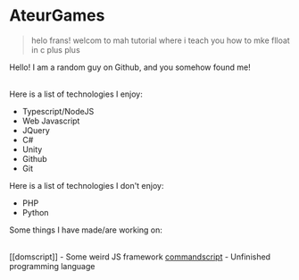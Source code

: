 # AteurGames
> helo frans! welcom to mah tutorial where i teach you how to mke flloat in c plus plus

Hello!
I am a random guy on Github, and you somehow found me!<br/><br/>

Here is a list of technologies I enjoy:
- Typescript/NodeJS
- Web Javascript
- JQuery
- C#
- Unity
- Github
- Git

Here is a list of technologies I don't enjoy:
- PHP
- Python

Some things I have made/are working on:<br/><br/>

[[domscript]] - Some weird JS framework
[commandscript](https://github.com/AteurGames/commandscript) - Unfinished programming language
